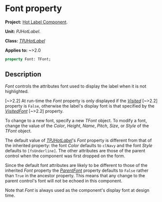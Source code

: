 # Font property

**Project:** [Hot Label Component](../API.md).

**Unit:** _PJHotLabel_.

**Class:** _[TPJHotLabel](../API/TPJHotLabel.md)_

**Applies to:** ~>2.0

```pascal
property Font: TFont;
```

## Description

_Font_ controls the attributes font used to display the label when it is not highlighted.

[~>2.2] At run-time the _Font_ property is only displayed if the _[Visited](../API/TPJHotLabel-Visited.md)_ [~>2.2] property is `False`, otherwise the label's display font is that specified by the _[VisitedFont](../API/TPJHotLabel-VisitedFont.md)_ [~>2.2] property.

To change to a new font, specify a new _TFont_ object. To modify a font, change the value of the _Color_, _Height_, _Name_, _Pitch_, _Size_, or _Style_ of the _TFont_ object.

The default value of _[TPJHotLabel](../API/TPJHotLabel.md)_'s _Font_ property is different from that of the inherited property: the font _Color_ defaults to `clNavy` and the font _Style_ defaults to `[fsUnderline]`. The other attributes are those of the parent control when the component was first dropped on the form.

Since the default font attributes are likely to be different to those of the inherited _Font_ property the _[ParentFont](../API/TPJHotLabel-ParentFont.md)_ property defaults to `False` rather than `True` in the ancestor property. This means that any change to the parent control's font will not be echoed in this component.

Note that _Font_ is always used as the component's display font at design time.
